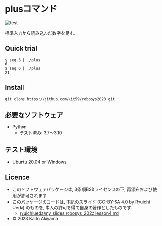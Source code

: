# plusコマンド
![test](https://github.com/kit59/robosys2023/actions/workflows/test.yml/badge.svg)

標準入力から読み込んだ数字を足す。

## Quick trial
```
$ seq 3 | ./plus
6
$ seq 6 | ./plus
21
```

## Install
```
git clone https://github.com/kit59/robosys2023.git
```

## 必要なソフトウェア
* Python
  * テスト済み: 3.7～3.10

## テスト環境
* Ubuntu 20.04 on Windows

## Licence
* このソフトウェアパッケージは, 3条項BSDライセンスの下, 再頒布および使用が許可されます 
* このパッケージのコードは, 下記のスライド (CC-BY-SA 4.0 by Ryuichi Ueda) のものを, 本人の許可を得て自身の著作としたものです.
    * [ryuichiueda/my_slides robosys_2022 lesson4.md](https://github.com/ryuichiueda/my_slides/blob/master/robosys_2022/lesson4.md)
* © 2023 Kaito Akiyama
